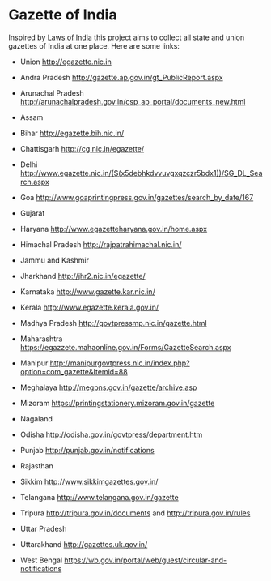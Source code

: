 # Gazette of India

Inspired by [Laws of India](http://lawsofindia.org/) this project aims to
collect all state and union gazettes of India at one place. Here are some
links:


* Union http://egazette.nic.in

* Andra Pradesh http://gazette.ap.gov.in/gt_PublicReport.aspx
* Arunachal Pradesh http://arunachalpradesh.gov.in/csp_ap_portal/documents_new.html
* Assam
* Bihar http://egazette.bih.nic.in/
* Chattisgarh http://cg.nic.in/egazette/
* Delhi http://www.egazette.nic.in/(S(x5debhkdvvuvgxqzczr5bdx1))/SG_DL_Search.aspx
* Goa http://www.goaprintingpress.gov.in/gazettes/search_by_date/167
* Gujarat
* Haryana http://www.egazetteharyana.gov.in/home.aspx
* Himachal Pradesh http://rajpatrahimachal.nic.in/
* Jammu and Kashmir 
* Jharkhand http://jhr2.nic.in/egazette/
* Karnataka http://www.gazette.kar.nic.in/
* Kerala http://www.egazette.kerala.gov.in/
* Madhya Pradesh http://govtpressmp.nic.in/gazette.html
* Maharashtra https://egazzete.mahaonline.gov.in/Forms/GazetteSearch.aspx
* Manipur http://manipurgovtpress.nic.in/index.php?option=com_gazette&Itemid=88
* Meghalaya http://megpns.gov.in/gazette/archive.asp
* Mizoram https://printingstationery.mizoram.gov.in/gazette
* Nagaland
* Odisha http://odisha.gov.in/govtpress/department.htm
* Punjab http://punjab.gov.in/notifications
* Rajasthan 
* Sikkim http://www.sikkimgazettes.gov.in/
* Telangana http://www.telangana.gov.in/gazette
* Tripura http://tripura.gov.in/documents and http://tripura.gov.in/rules
* Uttar Pradesh
* Uttarakhand http://gazettes.uk.gov.in/
* West Bengal https://wb.gov.in/portal/web/guest/circular-and-notifications



